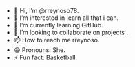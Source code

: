 - 👋 Hi, I’m @rreynoso78.
- 👀 I’m interested in learn all that i can.
- 🌱 I’m currently learning GitHub.
- 💞️ I’m looking to collaborate on projects .
- 📫 How to reach me rreynoso.
- 😄 Pronouns: She.
- ⚡ Fun fact: Basketball.

